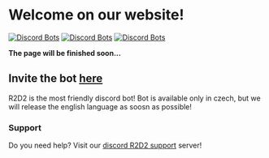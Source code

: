 # Welcome on our website!

[![Discord Bots](https://top.gg/api/widget/status/729243368579924049.svg)](https://top.gg/bot/729243368579924049) [![Discord Bots](https://top.gg/api/widget/upvotes/729243368579924049.svg?noavatar=true)](https://top.gg/bot/729243368579924049) [![Discord Bots](https://top.gg/api/widget/owner/729243368579924049.svg?noavatar=true)](https://top.gg/bot/729243368579924049)

**The page will be finished soon...**

## Invite the bot [here](https://discord.com/oauth2/authorize?client_id=729243368579924049&scope=bot&permissions=1006628094)

R2D2 is the most friendly discord bot! Bot is available only in czech, but we will release the english language as soosn as possible!

### Support

Do you need help? Visit our [discord R2D2 support](https://discord.gg/vhS8UuuYDt) server!
